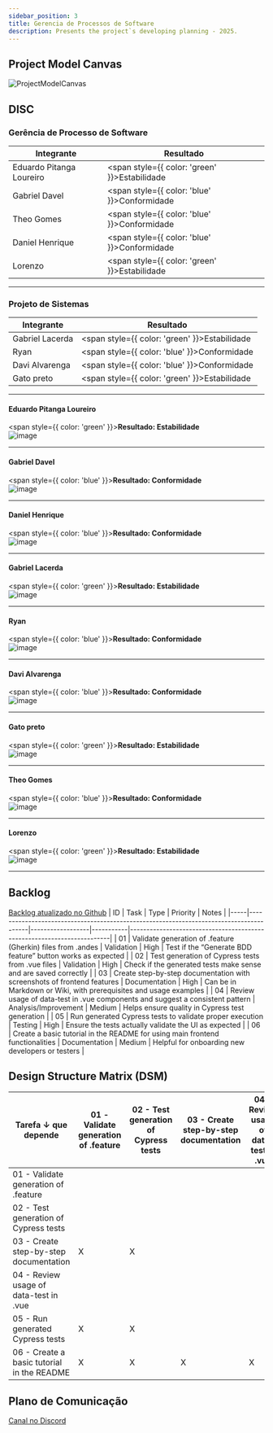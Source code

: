 ```yaml
---
sidebar_position: 3
title: Gerencia de Processos de Software
description: Presents the project`s developing planning - 2025.
---
```


## Project Model Canvas
![ProjectModelCanvas](https://github.com/user-attachments/assets/75d8b747-162f-4019-8fda-822d56d869ae)

## DISC
### Gerência de Processo de Software

| Integrante                | Resultado                                         |
|--------------------------|---------------------------------------------------|
| Eduardo Pitanga Loureiro | <span style={{ color: 'green' }}>Estabilidade</span>    |
| Gabriel Davel            | <span style={{ color: 'blue' }}>Conformidade</span>     |
| Theo Gomes               | <span style={{ color: 'blue' }}>Conformidade</span>     |
| Daniel Henrique          | <span style={{ color: 'blue' }}>Conformidade</span>     |
| Lorenzo                  | <span style={{ color: 'green' }}>Estabilidade</span>    |

---

### Projeto de Sistemas

| Integrante       | Resultado                                         |
|------------------|--------------------------------------------------|
| Gabriel Lacerda  | <span style={{ color: 'green' }}>Estabilidade</span>    |
| Ryan             | <span style={{ color: 'blue' }}>Conformidade</span>     |
| Davi Alvarenga   | <span style={{ color: 'blue' }}>Conformidade</span>     |
| Gato preto       | <span style={{ color: 'green' }}>Estabilidade</span>    |

---
#### Eduardo Pitanga Loureiro
<span style={{ color: 'green' }}><strong>Resultado: Estabilidade</strong></span>  
![image](https://github.com/user-attachments/assets/c5611100-4206-4d4a-a55f-c61d49cb25e8)

---
#### Gabriel Davel
<span style={{ color: 'blue' }}><strong>Resultado: Conformidade</strong></span>  
![image](https://github.com/user-attachments/assets/bed0e785-7437-428b-9780-e2b73fd0476a)

---
#### Daniel Henrique
<span style={{ color: 'blue' }}><strong>Resultado: Conformidade</strong></span>  
![image](https://github.com/user-attachments/assets/916a485f-2481-46b8-a8dd-d1f7fc3799cd)

---

#### Gabriel Lacerda
<span style={{ color: 'green' }}><strong>Resultado: Estabilidade</strong></span>  
![image](https://github.com/user-attachments/assets/3e8cf828-20e9-4625-beef-df0b0ef0e77f)

---

#### Ryan
<span style={{ color: 'blue' }}><strong>Resultado: Conformidade</strong></span>  
![image](https://github.com/user-attachments/assets/b8f83343-a4a0-4910-a449-53003fc0ad25)

---

#### Davi Alvarenga
<span style={{ color: 'blue' }}><strong>Resultado: Conformidade</strong></span>  
![image](https://github.com/user-attachments/assets/f7e36fa9-5952-4eb9-93b4-7009f5c1bd83)

---
#### Gato preto
<span style={{ color: 'green' }}><strong>Resultado: Estabilidade</strong></span>  
![image](https://github.com/user-attachments/assets/1a35ae55-7216-4e15-8502-1ba21d76870e)

---
#### Theo Gomes
<span style={{ color: 'blue' }}><strong>Resultado: Conformidade</strong></span>  
![image](https://github.com/user-attachments/assets/8c949c9b-105f-4448-8ed0-7007f27bae0c)

---

#### Lorenzo

<span style={{ color: 'green' }}><strong>Resultado: Estabilidade</strong></span>  
![image](https://github.com/user-attachments/assets/8cbede36-3bdc-4b41-b430-96a8753c2634)

---

## Backlog
[Backlog atualizado no Github](https://github.com/users/eduardo-pitanga/projects/3/views/1)
| ID  | Task                                                                                   | Type            | Priority  | Notes                                                                 |
|-----|----------------------------------------------------------------------------------------|------------------|-----------|------------------------------------------------------------------------|
| 01  | Validate generation of .feature (Gherkin) files from .andes                       | Validation       | High      | Test if the “Generate BDD feature” button works as expected            |
| 02  | Test generation of Cypress tests from .vue files                                     | Validation       | High      | Check if the generated tests make sense and are saved correctly        |
| 03  | Create step-by-step documentation with screenshots of frontend features                | Documentation    | High      | Can be in Markdown or Wiki, with prerequisites and usage examples      |
| 04  | Review usage of data-test in .vue components and suggest a consistent pattern       | Analysis/Improvement | Medium | Helps ensure quality in Cypress test generation                        |
| 05  | Run generated Cypress tests to validate proper execution                               | Testing          | High      | Ensure the tests actually validate the UI as expected                  |
| 06  | Create a basic tutorial in the README for using main frontend functionalities          | Documentation    | Medium    | Helpful for onboarding new developers or testers                       |

## Design Structure Matrix (DSM)

| Tarefa ↓ que depende | 01 - Validate generation of .feature | 02 - Test generation of Cypress tests | 03 - Create step-by-step documentation | 04 - Review usage of data-test in .vue | 05 - Run generated Cypress tests | 06 - Create a basic tutorial in the README |
|---------------------|--------------------------------------|--------------------------------------|-----------------------------------------|-----------------------------------------|--------------------------------------|---------------------------------------------|
| 01 - Validate generation of .feature  |                                     |                                        |                                           |                                           |                                        |                                               |
| 02 - Test generation of Cypress tests |                                      |                                       |                                           |                                           |                                        |                                               |
| 03 - Create step-by-step documentation | X                                    | X                                      |                                          |                                           |                                        |                                               |
| 04 - Review usage of data-test in .vue |                                      |                                        |                                           |                                          |                                        |                                               |
| 05 - Run generated Cypress tests       | X                                    | X                                      |                                           |                                           |                                       |                                               |
| 06 - Create a basic tutorial in the README | X                                 | X                                      | X                                         | X                                         | X                                      |                                              |


## Plano de Comunicação
[Canal no Discord](https://discord.com/channels/1361281159954173952/1361281159954173955)
